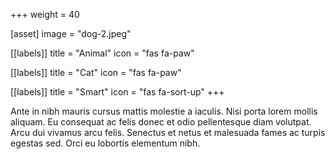 +++
weight = 40

[asset]
  image = "dog-2.jpeg"

[[labels]]
  title = "Animal"
  icon = "fas fa-paw"

[[labels]]
  title = "Cat"
  icon = "fas fa-paw"

[[labels]]
  title = "Smart"
  icon = "fas fa-sort-up"
+++

Ante in nibh mauris cursus mattis molestie a iaculis. Nisi porta lorem mollis aliquam. Eu consequat ac felis donec et odio pellentesque diam volutpat. Arcu dui vivamus arcu felis. Senectus et netus et malesuada fames ac turpis egestas sed. Orci eu lobortis elementum nibh.

